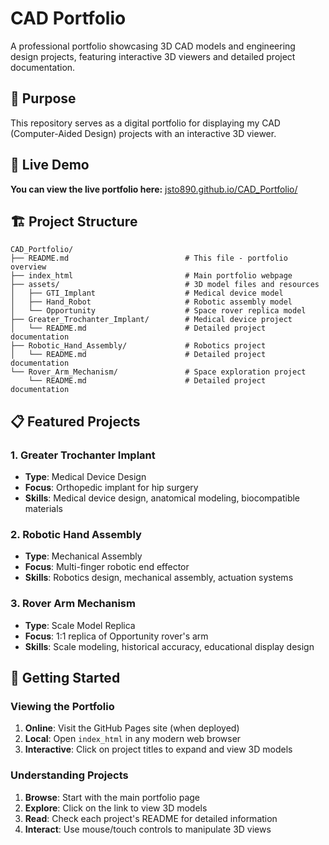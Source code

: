 # CAD Portfolio

A professional portfolio showcasing 3D CAD models and engineering design projects, featuring interactive 3D viewers and detailed project documentation.

## 🎯 Purpose

This repository serves as a digital portfolio for displaying my CAD (Computer-Aided Design) projects with an interactive 3D viewer.

## 🚀 Live Demo

**You can view the live portfolio here:** [jsto890.github.io/CAD_Portfolio/](https://jsto890.github.io/CAD_Portfolio/)

## 🏗️ Project Structure

```
CAD_Portfolio/
├── README.md                          # This file - portfolio overview
├── index_html                         # Main portfolio webpage
├── assets/                            # 3D model files and resources
│   ├── GTI_Implant                    # Medical device model
│   ├── Hand_Robot                     # Robotic assembly model
│   └── Opportunity                    # Space rover replica model
├── Greater_Trochanter_Implant/        # Medical device project
│   └── README.md                      # Detailed project documentation
├── Robotic_Hand_Assembly/             # Robotics project
│   └── README.md                      # Detailed project documentation
└── Rover_Arm_Mechanism/               # Space exploration project
    └── README.md                      # Detailed project documentation
```

## 📋 Featured Projects

### 1. **Greater Trochanter Implant**
- **Type**: Medical Device Design
- **Focus**: Orthopedic implant for hip surgery
- **Skills**: Medical device design, anatomical modeling, biocompatible materials

### 2. **Robotic Hand Assembly**
- **Type**: Mechanical Assembly
- **Focus**: Multi-finger robotic end effector
- **Skills**: Robotics design, mechanical assembly, actuation systems

### 3. **Rover Arm Mechanism**
- **Type**: Scale Model Replica
- **Focus**: 1:1 replica of Opportunity rover's arm
- **Skills**: Scale modeling, historical accuracy, educational display design

## 🚀 Getting Started

### Viewing the Portfolio
1. **Online**: Visit the GitHub Pages site (when deployed)
2. **Local**: Open `index_html` in any modern web browser
3. **Interactive**: Click on project titles to expand and view 3D models

### Understanding Projects
1. **Browse**: Start with the main portfolio page
2. **Explore**: Click on the link to view 3D models
3. **Read**: Check each project's README for detailed information
4. **Interact**: Use mouse/touch controls to manipulate 3D views
